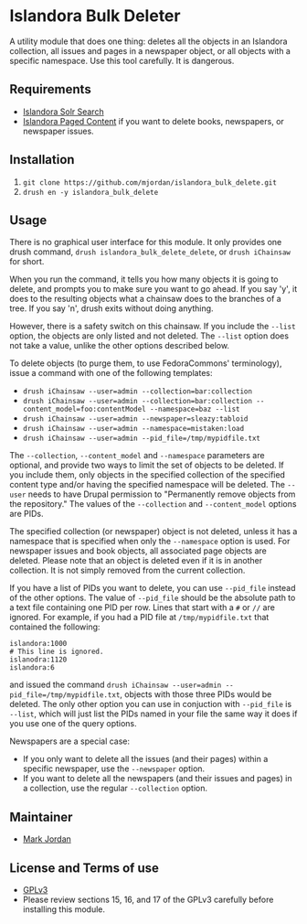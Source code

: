 # Islandora Bulk Deleter

A utility module that does one thing: deletes all the objects in an Islandora collection, all issues and pages in a newspaper object, or all objects with a specific namespace. Use this tool carefully. It is dangerous.

## Requirements

* [Islandora Solr Search](https://github.com/Islandora/islandora_solr_search)
* [Islandora Paged Content](https://github.com/Islandora/islandora_paged_content) if you want to delete books, newspapers, or newspaper issues.

## Installation

1. `git clone https://github.com/mjordan/islandora_bulk_delete.git`
2. `drush en -y islandora_bulk_delete`

## Usage

There is no graphical user interface for this module. It only provides one drush command, `drush islandora_bulk_delete_delete`, or `drush iChainsaw` for short.

When you run the command, it tells you how many objects it is going to delete, and prompts you to make sure you want to go ahead. If you say 'y', it does to the resulting objects what a chainsaw does to the branches of a tree. If you say 'n', drush exits without doing anything.

However, there is a safety switch on this chainsaw. If you include the `--list` option, the objects are only listed and not deleted. The `--list` option does not take a value, unlike the other options described below.

To delete objects (to purge them, to use FedoraCommons' terminology), issue a command with one of the following templates:

* `drush iChainsaw --user=admin --collection=bar:collection`
* `drush iChainsaw --user=admin --collection=bar:collection --content_model=foo:contentModel --namespace=baz --list`
* `drush iChainsaw --user=admin --newspaper=sleazy:tabloid`
* `drush iChainsaw --user=admin --namespace=mistaken:load`
* `drush iChainsaw --user=admin --pid_file=/tmp/mypidfile.txt`

The `--collection`, `--content_model` and `--namespace` parameters are optional, and provide two ways to limit the set of objects to be deleted. If you include them, only objects in the specified collection of the specified content type and/or having the specified namespace will be deleted. The `--user` needs to have Drupal permission to "Permanently remove objects from the repository." The values of the `--collection` and `--content_model` options are PIDs.

The specified collection (or newspaper) object is not deleted, unless it has a namespace that is specified when only the `--namespace` option is used. For newspaper issues and book objects, all associated page objects are deleted. Please note that an object is deleted even if it is in another collection. It is not simply removed from the current collection.

If you have a list of PIDs you want to delete, you can use `--pid_file` instead of the other options. The value of `--pid_file` should be the absolute path to a text file containing one PID per row. Lines that start with a `#` or `//` are ignored. For example, if you had a PID file at `/tmp/mypidfile.txt` that contained the following:

```
islandora:1000
# This line is ignored.
islanodra:1120
islandora:6
```

and issued the command `drush iChainsaw --user=admin --pid_file=/tmp/mypidfile.txt`, objects with those three PIDs would be deleted. The only other option you can use in conjuction with `--pid_file` is `--list`, which will just list the PIDs named in your file the same way it does if you use one of the query options.

Newspapers are a special case:

* If you only want to delete all the issues (and their pages) within a specific newspaper, use the `--newspaper` option.
* If you want to delete all the newspapers (and their issues and pages) in a collection, use the regular `--collection` option.

## Maintainer

* [Mark Jordan](https://github.com/mjordan)

## License and Terms of use

* [GPLv3](http://www.gnu.org/licenses/gpl-3.0.txt)
* Please review sections 15, 16, and 17 of the GPLv3 carefully before installing this module.
